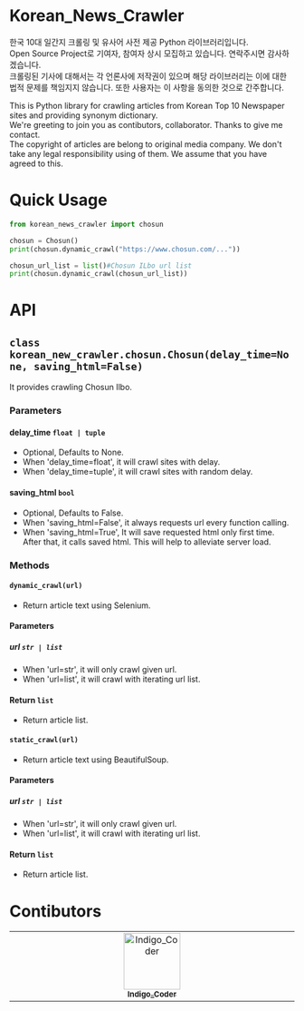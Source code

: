 # Korean_News_Crawler

한국 10대 일간지 크롤링 및 유사어 사전 제공 Python 라이브러리입니다.  
Open Source Project로 기여자, 참여자 상시 모집하고 있습니다. 연락주시면 감사하겠습니다.  
크롤링된 기사에 대해서는 각 언론사에 저작권이 있으며 해당 라이브러리는 이에 대한 법적 문제를 책임지지 않습니다. 또한 사용자는 이 사항을 동의한 것으로 간주합니다.  
  
This is Python library for crawling articles from Korean Top 10 Newspaper sites and providing synonym dictionary.  
We're greeting to join you as contibutors, collaborator. Thanks to give me contact.  
The copyright of articles are belong to original media company. We don't take any legal responsibility using of them. We assume that you have agreed to this.  

# Quick Usage

```python
from korean_news_crawler import chosun

chosun = Chosun()
print(chosun.dynamic_crawl("https://www.chosun.com/..."))

chosun_url_list = list()#Chosun ILbo url list
print(chosun.dynamic_crawl(chosun_url_list))
```

# API
## `class korean_new_crawler.chosun.Chosun(delay_time=None, saving_html=False)`  
It provides crawling Chosun Ilbo.

### Parameters
#### delay_time `float | tuple`
- Optional, Defaults to None.
- When 'delay_time=float', it will crawl sites with delay.
- When 'delay_time=tuple', it will crawl sites with random delay.

#### saving_html `bool`
- Optional, Defaults to False.
- When 'saving_html=False', it always requests url every function calling.
- When 'saving_html=True', It will save requested html only first time. After that, it calls saved html. This will help to alleviate server load.

### Methods
#### `dynamic_crawl(url)`
- Return article text using Selenium.
#### Parameters
##### url `str | list`
- When 'url=str', it will only crawl given url.
- When 'url=list', it will crawl with iterating url list.
#### Return `list`
- Return article list.

#### `static_crawl(url)`
- Return article text using BeautifulSoup.
#### Parameters
##### url `str | list`
- When 'url=str', it will only crawl given url.
- When 'url=list', it will crawl with iterating url list.
#### Return `list`
- Return article list.

# Contibutors
<table>
  <tbody>
    <tr>
      <td align="center" valign="top" width="14.28%">
        <a href=https://github.com/Indigo-Coder-github>
          <img src="https://avatars.githubusercontent.com/u/49811400?v=4" width="100px;" alt="Indigo_Coder"/><br>
          <sub>
            <b> Indigo_Coder </b>
          </sub>
        </a><br>
      </td>
    </tr>
